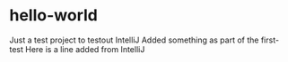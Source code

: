 # hello-world
Just a test project to testout IntelliJ
Added something as part of the first-test
Here is a line added from IntelliJ  


